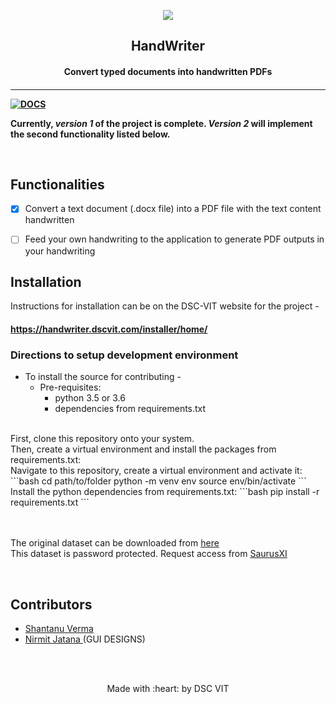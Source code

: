 <p align="center">
	<img src="https://user-images.githubusercontent.com/30529572/72455010-fb38d400-37e7-11ea-9c1e-8cdeb5f5906e.png" />
	<h2 align="center"> HandWriter </h2>
	<h4 align="center"> Convert typed documents into handwritten PDFs <h4>
</p>

---
[![DOCS](https://img.shields.io/badge/Documentation-see%20docs-green?style=flat-square&logo=appveyor)](https://gdgvit.github.io/HandWriter/)

Currently,  *version 1* of the project is complete.
*Version 2* will implement the second functionality listed below. 


<br>

## Functionalities
- [X] Convert a text document (.docx file) into a PDF file with the text content handwritten
- [ ] Feed your own handwriting to the application to generate PDF outputs in your handwriting


## Installation

Instructions for installation can be on the DSC-VIT website for the project - <br>
#### https://handwriter.dscvit.com/installer/home/


### Directions to setup development environment
* To install the source for contributing -
	- Pre-requisites:
		-  python 3.5 or 3.6
		-  dependencies from requirements.txt
<br>
First, clone this repository onto your system. <br>
Then, create a virtual environment and install the packages from requirements.txt: <br>
Navigate to this repository, create a virtual environment and activate it:
```bash
cd path/to/folder
python -m venv env
source env/bin/activate
```
Install the python dependencies from requirements.txt:
```bash
pip install -r requirements.txt
```

<br><br>
The original dataset can be downloaded from [ here ](https://drive.google.com/file/d/10pFgeiL4FOrIaqp-r2_d6kM62g4X8zYf/view?usp=sharing)<br> This dataset is password protected. Request access from [ SaurusXI ](https://github.com/SaurusXI/)
<br>


<br>

## Contributors

* [ Shantanu Verma ](https://github.com/SaurusXI/)
* [ Nirmit Jatana ](https://github.com/nirmitjatana) (GUI DESIGNS)

<br>
<br>

<p align="center">
	Made with :heart: by DSC VIT
</p>

